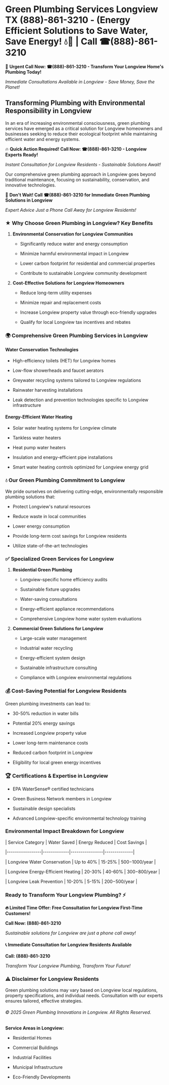 # Green Plumbing Services Longview TX (888)-861-3210 - (Energy Efficient Solutions to Save Water, Save Energy! 💧🌿 | Call ☎(888)-861-3210

🚨 **Urgent Call Now: ☎(888)-861-3210 - Transform Your Longview Home's Plumbing Today!**
*Immediate Consultations Available in Longview - Save Money, Save the Planet!*

## Transforming Plumbing with Environmental Responsibility in Longview

In an era of increasing environmental consciousness, green plumbing services have emerged as a critical solution for Longview homeowners and businesses seeking to reduce their ecological footprint while maintaining efficient water and energy systems. 

🔥 **Quick Action Required! Call Now: ☎(888)-861-3210 - Longview Experts Ready!**
*Instant Consultation for Longview Residents - Sustainable Solutions Await!*

Our comprehensive green plumbing approach in Longview goes beyond traditional maintenance, focusing on sustainability, conservation, and innovative technologies.

🚨 **Don't Wait! Call ☎(888)-861-3210 for Immediate Green Plumbing Solutions in Longview**
*Expert Advice Just a Phone Call Away for Longview Residents!*

### ★ Why Choose Green Plumbing in Longview? Key Benefits

1. **Environmental Conservation for Longview Communities** 
   - Significantly reduce water and energy consumption
   - Minimize harmful environmental impact in Longview
   - Lower carbon footprint for residential and commercial properties
   - Contribute to sustainable Longview community development

2. **Cost-Effective Solutions for Longview Homeowners** 
   - Reduce long-term utility expenses
   - Minimize repair and replacement costs
   - Increase Longview property value through eco-friendly upgrades
   - Qualify for local Longview tax incentives and rebates

### 🌍 Comprehensive Green Plumbing Services in Longview

#### Water Conservation Technologies
- High-efficiency toilets (HET) for Longview homes
- Low-flow showerheads and faucet aerators
- Greywater recycling systems tailored to Longview regulations
- Rainwater harvesting installations
- Leak detection and prevention technologies specific to Longview infrastructure

#### Energy-Efficient Water Heating
- Solar water heating systems for Longview climate
- Tankless water heaters
- Heat pump water heaters
- Insulation and energy-efficient pipe installations
- Smart water heating controls optimized for Longview energy grid

### 💧 Our Green Plumbing Commitment to Longview

We pride ourselves on delivering cutting-edge, environmentally responsible plumbing solutions that:
- Protect Longview's natural resources
- Reduce waste in local communities
- Lower energy consumption
- Provide long-term cost savings for Longview residents
- Utilize state-of-the-art technologies

### ✅ Specialized Green Services for Longview

1. **Residential Green Plumbing**
   - Longview-specific home efficiency audits
   - Sustainable fixture upgrades
   - Water-saving consultations
   - Energy-efficient appliance recommendations
   - Comprehensive Longview home water system evaluations

2. **Commercial Green Solutions for Longview**
   - Large-scale water management
   - Industrial water recycling
   - Energy-efficient system design
   - Sustainable infrastructure consulting
   - Compliance with Longview environmental regulations

### 💰 Cost-Saving Potential for Longview Residents

Green plumbing investments can lead to:
- 30-50% reduction in water bills
- Potential 20% energy savings
- Increased Longview property value
- Lower long-term maintenance costs
- Reduced carbon footprint in Longview
- Eligibility for local green energy incentives

### 🏆 Certifications & Expertise in Longview

- EPA WaterSense® certified technicians
- Green Business Network members in Longview
- Sustainable design specialists
- Advanced Longview-specific environmental technology training

### Environmental Impact Breakdown for Longview

| Service Category | Water Saved | Energy Reduced | Cost Savings |
|-----------------|-------------|----------------|--------------|
| Longview Water Conservation | Up to 40% | 15-25% | $500-$1000/year |
| Longview Energy-Efficient Heating | 20-30% | 40-60% | $300-$800/year |
| Longview Leak Prevention | 10-20% | 5-15% | $200-$500/year |

### Ready to Transform Your Longview Plumbing? ⚡

**🔥 Limited Time Offer: Free Consultation for Longview First-Time Customers!**

**Call Now: (888)-861-3210**
*Sustainable solutions for Longview are just a phone call away!*

#### 📞 Immediate Consultation for Longview Residents Available

**Call: (888)-861-3210**
*Transform Your Longview Plumbing, Transform Your Future!*

### ⚠️ Disclaimer for Longview Residents

Green plumbing solutions may vary based on Longview local regulations, property specifications, and individual needs. Consultation with our experts ensures tailored, effective strategies.

###### © 2025 Green Plumbing Innovations in Longview. All Rights Reserved.

**Service Areas in Longview:** 
- Residential Homes
- Commercial Buildings
- Industrial Facilities
- Municipal Infrastructure
- Eco-Friendly Developments